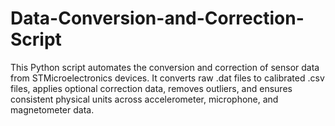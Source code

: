 # Data-Conversion-and-Correction-Script
This Python script automates the conversion and correction of sensor data from STMicroelectronics devices. It converts raw .dat files to calibrated .csv files, applies optional correction data, removes outliers, and ensures consistent physical units across accelerometer, microphone, and magnetometer data.
